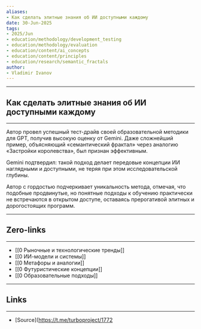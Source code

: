 ```yaml
---
aliases: 
- Как сделать элитные знания об ИИ доступными каждому 
date: 30-Jun-2025
tags:
- 2025/Jun
- education/methodology/development_testing
- education/methodology/evaluation
- education/content/ai_concepts
- education/content/principles
- education/research/semantic_fractals
author:
- Vladimir Ivanov
---
```

-----
##  Как сделать элитные знания об ИИ доступными каждому 
-----
Автор провел успешный тест-драйв своей образовательной методики для GPT, получив высокую оценку от Gemini. Даже сложнейший пример, объясняющий «семантический фрактал» через аналогию «Застройки королевства», был признан эффективным.

Gemini подтвердил: такой подход делает передовые концепции ИИ наглядными и доступными, не теряя при этом исследовательской глубины. 

Автор с гордостью подчеркивает уникальность метода, отмечая, что подобные продвинутые, но понятные подходы к обучению практически не встречаются в открытом доступе, оставаясь прерогативой элитных и дорогостоящих программ.

---
## Zero-links
---
- [[0 Рыночные и технологические тренды]]
- [[0 ИИ-модели и системы]]
- [[0 Метафоры и аналогии]]
- [[0 Футуристические концепции]]
- [[0 Образовательные подходы]]

---
## Links
---
- [Source](https://t.me/turboproject/1772